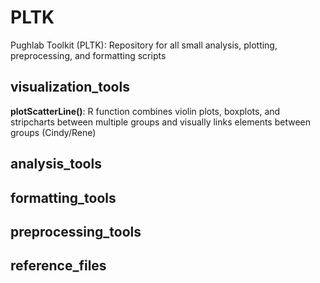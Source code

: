 # PLTK
Pughlab Toolkit (PLTK): Repository for all small analysis, plotting, preprocessing, and formatting scripts

## visualization_tools
**plotScatterLine()**: R function combines violin plots, boxplots, and stripcharts between multiple groups and visually links elements between groups  (Cindy/Rene)
## analysis_tools

## formatting_tools

## preprocessing_tools

## reference_files

